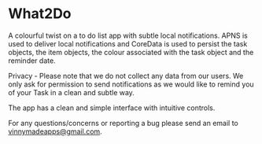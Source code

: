 # What2Do
A colourful twist on a to do list app with subtle local notifications. APNS is used to deliver local notifications and CoreData is used to persist the task objects, the item objects, the colour associated with the task object and the reminder date.

Privacy - Please note that we do not collect any data from our users. We only ask for permission to send notifications as we would like to remind you of your Task in a clean and subtle way.

The app has a clean and simple interface with intuitive controls. 

For any questions/concerns or reporting a bug please send an email to vinnymadeapps@gmail.com.
